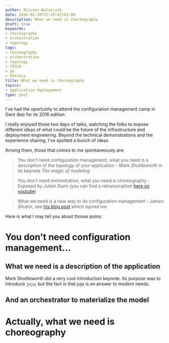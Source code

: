 ```yaml
---
author: Olivier Wulveryck
date: 2016-02-10T17:19:47+01:00
description: What we need is Choreography
draft: true
keywords:
- choreography
- orchestration
- topology
tags:
- choreography
- orchestration
- topology
- TOSCA
- go
- khoreia
title: What we need is choreography
topics:
- application deployement
type: post
---
```


I've had the oportunity to attend the configuration management camp in Gent (be) for its 2016 edition.

I really enjoyed those two days of talks, watching the folks to expose different ideas of what could be the future
of the infrastructure and deployment engineering. 
Beyond the technical demonstrations and the experience sharing, I've spotted a bunch of ideas

Among them, those that comes to me spontaneously are:

> You don't need configuration management, what you need is a description of the topology of your application - *Mark Shuttleworth* in its keynote _The magic of modeling_

> You don't need orchestration, what you need is choreography - Exposed by _Julian Dunn_ (you can find a retranscription [here on youtube](https://www.youtube.com/watch?v=kfF9IATUask))

> What we need is a new way to do configuration management - _James Shubin_, see [his blog post](https://ttboj.wordpress.com/2016/01/18/next-generation-configuration-mgmt/) which ispired me

Here is what I may tell you about thoses poins:

# You don't need configuration management...

## What we need is a description of the application

Mark Shuttleworth did a very cool introduction keynote.
Its purpose was to introduce `juju`; but the fact is that juju is an answer to modern needs.

## And an orchestrator to materialize the model

# Actually, what we need is choreography
